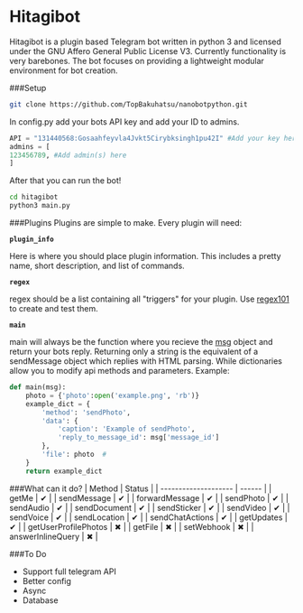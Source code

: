 # Hitagibot

Hitagibot is a plugin based Telegram bot written in python 3 and licensed under the GNU Affero General Public License V3. Currently functionality is very barebones. The bot focuses on providing a lightweight modular environment for bot creation.

###Setup
```bash
git clone https://github.com/TopBakuhatsu/nanobotpython.git
```
In config.py add your bots API key and add your ID to admins.
```python
API = "131440568:Gosaahfeyvla4Jvkt5Cirybksingh1pu42I" #Add your key here (This one won't work)
admins = [
123456789, #Add admin(s) here
]
```

After that you can run the bot!
```bash
cd hitagibot
python3 main.py
```
###Plugins
Plugins are simple to make. Every plugin will need: 

**`plugin_info`**

Here is where you should place plugin information. This includes a pretty name, short description, and list of commands.

**`regex`**

regex should be a list containing all "triggers" for your plugin. Use [regex101](https://regex101.com/) to create and test them.

**`main`** 

main will always be the function where you recieve the [msg](https://core.telegram.org/bots/api#message) object and
return your bots reply. Returning only a string is the equivalent of a sendMessage object which replies with HTML
parsing. While dictionaries allow you to modify api methods and parameters. Example:

```python
def main(msg):
    photo = {'photo':open('example.png', 'rb')}
    example_dict = {
        'method': 'sendPhoto',
        'data': {
            'caption': 'Example of sendPhoto',
            'reply_to_message_id': msg['message_id']
        },
        'file': photo  #
    }
    return example_dict
```

###What can it do?
| Method               | Status |
| -------------------- | ------ |
| getMe                | ✔      |
| sendMessage          | ✔      |
| forwardMessage       | ✔      |
| sendPhoto            | ✔      |
| sendAudio            | ✔      |
| sendDocument         | ✔      |
| sendSticker          | ✔      |
| sendVideo            | ✔      |
| sendVoice            | ✔      |
| sendLocation         | ✔      |
| sendChatActions      | ✔      |
| getUpdates           | ✔      |
| getUserProfilePhotos | ✖      |
| getFile              | ✖      |
| setWebhook           | ✖      |
| answerInlineQuery    | ✖      |

###To Do
- Support full telegram API
- Better config
- Async
- Database
